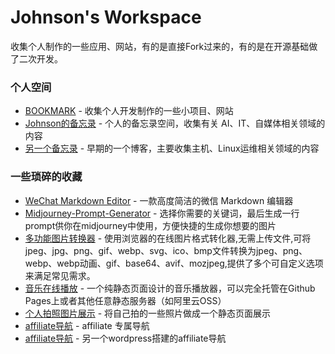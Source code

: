 # Johnson's Workspace
收集个人制作的一些应用、网站，有的是直接Fork过来的，有的是在开源基础做了二次开发。

### 个人空间
- [BOOKMARK](https://szwnba.github.io/szwnba.github.io/) - 收集个人开发制作的一些小项目、网站
- [Johnson的备忘录](https://szwnba.github.io/affweb/) - 个人的备忘录空间，收集有关 AI、IT、自媒体相关领域的内容
- [另一个备忘录](https://szwnba.github.io/affweb/) - 早期的一个博客，主要收集主机、Linux运维相关领域的内容

### 一些琐碎的收藏
- [WeChat Markdown Editor](https://126.plus/md/) - 一款高度简洁的微信 Markdown 编辑器
- [Midjourney-Prompt-Generator](https://126.plus/Midjourney-Prompt-Generator/prompt.html) - 选择你需要的关键词，最后生成一行prompt供你在midjourney中使用，方便快捷的生成你想要的图片
- [多功能图片转换器](https://126.plus/webp2jpg-online/) - 使用浏览器的在线图片格式转化器,无需上传文件,可将jpeg、jpg、png、gif、webp、svg、ico、bmp文件转换为jpeg、png、webp、webp动画、gif、base64、avif、mozjpeg,提供了多个可自定义选项来满足常见需求。
- [音乐在线播放](https://126.plus/Gmemp/) - 一个纯静态页面设计的音乐播放器，可以完全托管在Github Pages上或者其他任意静态服务器（如阿里云OSS）
- [个人拍照图片展示](https://126.plus/space/) - 将自己拍的一些照片做成一个静态页面展示
- [affiliate导航](https://126.plus/affiliate-bookmark/) - affiliate 专属导航
- [affiliate导航](http://aff.126.plus/affiliate-bookmark/) - 另一个wordpress搭建的affiliate导航
